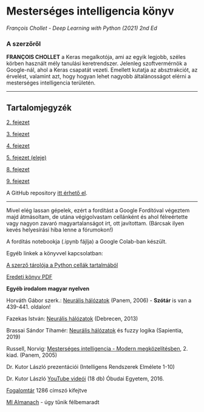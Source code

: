 # Mesterséges intelligencia könyv
*François Chollet - Deep Learning with Python (2021) 2nd Ed*

### A szerzőről

**FRANÇOIS CHOLLET** a Keras megalkotója, ami az egyik legjobb, széles körben használt mély tanulási keretrendszer. Jelenleg szoftvermérnök a Google-nál, ahol a Keras csapatát vezeti. Emellett kutatja az absztrakciót, az érvelést, valamint azt, hogy hogyan lehet nagyobb általánosságot elérni a mesterséges intelligencia területén.

---

## Tartalomjegyzék
[2. fejezet](chapter02.md)

[3. fejezet](chapter03.md)

[4. fejezet](chapter04.md)

[5. fejezet (eleje)](chapter05.md)

[8. fejezet](chapter08.md)

[9. fejezet](chapter09.md)

A GitHub repository [itt érhető el](https://github.com/nagys5/Deep-Learning-with-Python-HUN/tree/main).

---

Mivel elég lassan gépelek, ezért a fordítást a Google Fordítóval végeztem majd átmásoltam, de utána végigolvastam cellánként és ahol félreértette vagy nagyon zavaró magyartalanságot írt, ott javítottam. (Bárcsak ilyen kevés helyesírási hiba lenne a fórumokon!) 

A fordítás notebookja (.ipynb fájlja) a Google Colab-ban készült. 

Egyéb linkek a könyvvel kapcsolatban:

[A szerző tárolója a Python cellák tartalmából](https://github.com/fchollet/deep-learning-with-python-notebooks)

[Eredeti könyv PDF](https://sourestdeeds.github.io/pdf/Deep%20Learning%20with%20Python.pdf)

**Egyéb irodalom magyar nyelven**

Horváth Gábor szerk.: [Neurális hálózatok](https://dtk.tankonyvtar.hu/bitstream/handle/123456789/8850/0026_neuralis_4_4.pdf?sequence=2&isAllowed=y) (Panem, 2006) - **Szótár** is van a 439-441. oldalon!

Fazekas István: [Neurális hálózatok](https://gyires.inf.unideb.hu/GyBITT/19/Neuralis_halozatok_v8.pdf) (Debrecen, 2013)

Brassai Sándor Tihamér: [Neurális hálózatok](http://real.mtak.hu/122603/1/BrassaiSandor_Neuralis%20halozatok_REAL.pdf) és fuzzy logika (Sapientia, 2019)

Russell, Norvig: [Mesterséges intelligencia - Modern megközelítésben](https://web.archive.org/web/20201004013724/https://regi.tankonyvtar.hu/hu/tartalom/tamop425/0026_mi_4_4/0026_mi_4_4.pdf), 2. kiad. (Panem, 2005)

Dr. Kutor László prezentációi (Intelligens Rendszerek Elmélete 1-10)

Dr. Kutor László [YouTube videói](https://www.youtube.com/playlist?list=PLSBcNSXgMqrfme530QKqLGJBqt8HN0sCd) (18 db) Óbudai Egyetem, 2016.

[Fogalomtár](https://web.archive.org/web/20221202163258/https://mialmanach.mit.bme.hu/fogalomtar) 1286 címszó kifejtve

[MI Almanach](http://project.mit.bme.hu/mi_almanach/) - úgy tűnik félbemaradt
